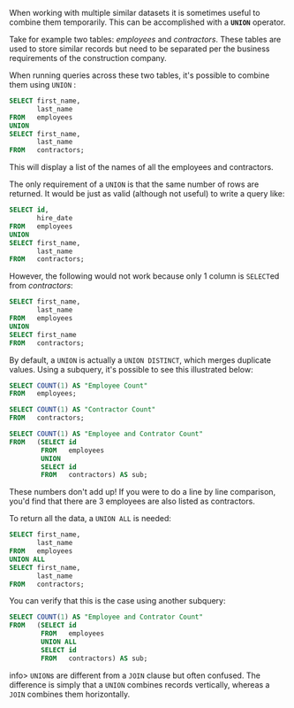 When working with multiple similar datasets it is sometimes useful to combine them temporarily. This can be accomplished with a **`UNION`** operator.

Take for example two tables: _employees_ and _contractors_. These tables are used to store similar records but need to be separated per the business requirements of the construction company.

When running queries across these two tables, it's possible to combine them using `UNION` :

```sql
SELECT first_name,
       last_name
FROM   employees
UNION
SELECT first_name,
       last_name
FROM   contractors; 
```

This will display a list of the names of all the employees and contractors.

The only requirement of a `UNION` is that the same number of rows are returned. It would be just as valid (although not useful) to write a query like:

```sql
SELECT id,
       hire_date
FROM   employees
UNION
SELECT first_name,
       last_name
FROM   contractors; 
```

However, the following would not work because only 1 column is `SELECT`ed from _contractors_:

```sql
SELECT first_name,
       last_name
FROM   employees
UNION
SELECT first_name
FROM   contractors; 
```

By default, a `UNION` is actually a `UNION DISTINCT`, which merges duplicate values. Using a subquery, it's possible to see this illustrated below:

```sql
SELECT COUNT(1) AS "Employee Count"
FROM   employees;

SELECT COUNT(1) AS "Contractor Count"
FROM   contractors;

SELECT COUNT(1) AS "Employee and Contrator Count"
FROM   (SELECT id
        FROM   employees
        UNION
        SELECT id
        FROM   contractors) AS sub;
```

These numbers don't add up! If you were to do a line by line comparison, you'd find that there are 3 employees are also listed as contractors.

To return all the data, a `UNION ALL` is needed:

```sql
SELECT first_name,
       last_name
FROM   employees
UNION ALL
SELECT first_name,
       last_name
FROM   contractors; 
```

You can verify that this is the case using another subquery:

```sql
SELECT COUNT(1) AS "Employee and Contrator Count"
FROM   (SELECT id
        FROM   employees
        UNION ALL
        SELECT id
        FROM   contractors) AS sub; 
```

info> `UNION`s are different from a `JOIN` clause but often confused. The difference is simply that a `UNION` combines records vertically, whereas a `JOIN` combines them horizontally.
